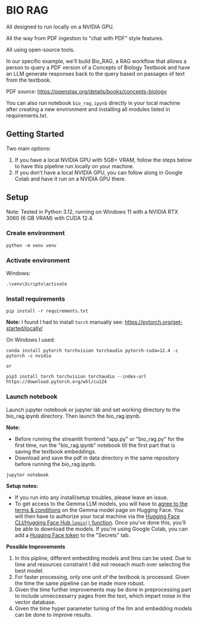 # BIO RAG 

All designed to run locally on a NVIDIA GPU.

All the way from PDF ingestion to "chat with PDF" style features.

All using open-source tools.

In our specific example, we'll build Bio_RAG, a RAG workflow that allows a person to query a PDF version of a Concepts of Biology Textbook and have an LLM generate responses back to the query based on passages of text from the textbook.

PDF source: https://openstax.org/details/books/concepts-biology

You can also run notebook `bio_rag.ipynb` directly in your local machine after creating a new environment and installing all modules listed in requirements.txt. 

## Getting Started

Two main options:
1. If you have a local NVIDIA GPU with 5GB+ VRAM, follow the steps below to have this pipeline run locally on your machine. 
2. If you don’t have a local NVIDIA GPU, you can follow along in Google Colab and have it run on a NVIDIA GPU there. 

## Setup

Note: Tested in Python 3.12, running on Windows 11 with a NVIDIA RTX 3060 (6 GB VRAM) with CUDA 12.4.

### Create environment

```
python -m venv venv
```

### Activate environment

Windows: 
```
.\venv\Scripts\activate
```

### Install requirements

```
pip install -r requirements.txt
```

**Note:** I found I had to install `torch` manually see: https://pytorch.org/get-started/locally/

On Windows I used:

```
conda install pytorch torchvision torchaudio pytorch-cuda=12.4 -c pytorch -c nvidia

or

pip3 install torch torchvision torchaudio --index-url https://download.pytorch.org/whl/cu124
```

### Launch notebook

Launch jupyter notebook or jupyter lab and set working directory to the bio_rag.ipynb directory.
Then launch the bio_rag.ipynb.

**Note:** 
* Before running the streamlit frontend "app.py" or "bio_rag.py" for the first time, run the "bio_rag.ipynb" notebook till the first part that is saving the textbook embeddings. 
* Download and save the pdf in data directory in the same repository before running the bio_rag.ipynb.

```
jupyter notebook
```

**Setup notes:** 
* If you run into any install/setup troubles, please leave an issue.
* To get access to the Gemma LLM models, you will have to [agree to the terms & conditions](https://huggingface.co/google/gemma-7b-it) on the Gemma model page on Hugging Face. You will then have to authorize your local machine via the [Hugging Face CLI/Hugging Face Hub `login()` function](https://huggingface.co/docs/huggingface_hub/en/quick-start#authentication). Once you've done this, you'll be able to download the models. If you're using Google Colab, you can add a [Hugging Face token](https://huggingface.co/docs/hub/en/security-tokens) to the "Secrets" tab.



**Possible Improvements**
1. In this pipline, different embedding models and llms can be used. Due to time and resources constraint I did not reseach much over selecting the best model.
2. For faster processing, only one unit of the textbook is processed. Given the time the same pipeline can be made more robust.
3. Given the time further improvements may be done in preprocessing part to include unneccessarry pages from the text, which impart noise in the vector database.
4. Given the time hyper parameter tuning of the llm and embedding models can be done to improve results.


